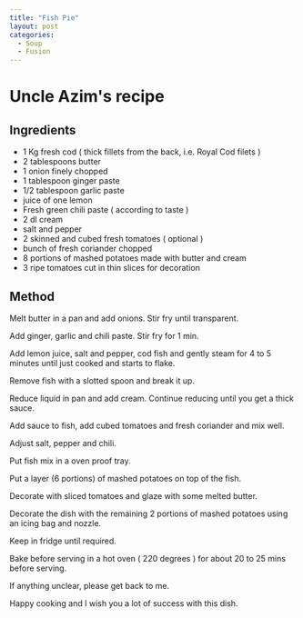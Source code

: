 ```yaml
---
title: "Fish Pie"
layout: post
categories:
  - Soup
  - Fusion
---
```

# Uncle Azim's recipe

## Ingredients

- 1 Kg fresh cod ( thick fillets from the back, i.e. Royal Cod filets )
- 2 tablespoons butter
- 1 onion finely chopped
- 1 tablespoon ginger paste
- 1/2 tablespoon garlic paste
- juice of one lemon
- Fresh green chili paste ( according to taste )
- 2 dl cream
- salt and pepper
- 2 skinned and cubed fresh tomatoes ( optional )
- bunch of fresh coriander chopped
- 8 portions of mashed potatoes made with butter and cream
- 3 ripe tomatoes cut in thin slices for decoration

## Method
Melt butter in a pan and add onions. Stir fry until transparent.

Add ginger, garlic and chili paste. Stir fry for 1 min.

Add lemon juice, salt and pepper, cod fish and gently steam for 4 to 5 minutes until just cooked and starts to flake.

Remove fish with a slotted spoon and break it up.

Reduce liquid in pan and add cream. Continue reducing until you get a thick sauce.

Add sauce to fish, add cubed tomatoes and fresh coriander and mix well.

Adjust salt, pepper and chili.

Put fish mix in a oven proof tray.

Put a layer (6 portions) of mashed potatoes on top of the fish.

Decorate with sliced tomatoes and glaze with some melted butter.

Decorate the dish with the remaining 2 portions of mashed potatoes using an icing bag and nozzle.

Keep in fridge until required.

Bake before serving in a hot oven ( 220 degrees ) for about 20 to 25 mins before serving.

If anything unclear, please get back to me.

Happy cooking and I wish you a lot of success with this dish.


